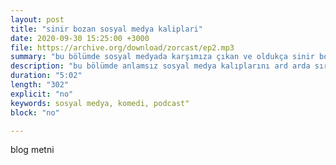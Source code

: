 ```yaml
---
layout: post
title: "sinir bozan sosyal medya kaliplari"
date: 2020-09-30 15:25:00 +3000
file: https://archive.org/download/zorcast/ep2.mp3
summary: "bu bölümde sosyal medyada karşımıza çıkan ve oldukça sinir bozan cümlelere yer veriyoruz."
description: "bu bölümde anlamsız sosyal medya kalıplarını ard arda sıralayarak sabrımızı test ediyoruz."
duration: "5:02" 
length: "302"
explicit: "no" 
keywords: sosyal medya, komedi, podcast"
block: "no" 

---
```


blog metni